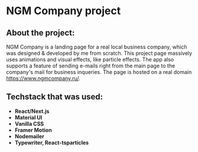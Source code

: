 # NGM Company project

## About the project:

NGM Company is a landing page for a real local business company, which was designed & developed by me from scratch. This project page massively uses animations and visual effects, like particle effects. The app also supports a feature of sending e-mails right from the main page to the company's mail for business inqueries. 
The page is hosted on a real domain https://www.ngmcompany.ru/.

## Techstack that was used:


* **React/Next.js**
* **Material UI**
* **Vanilla CSS**
* **Framer Motion**
* **Nodemailer**
* **Typewriter, React-tsparticles**
